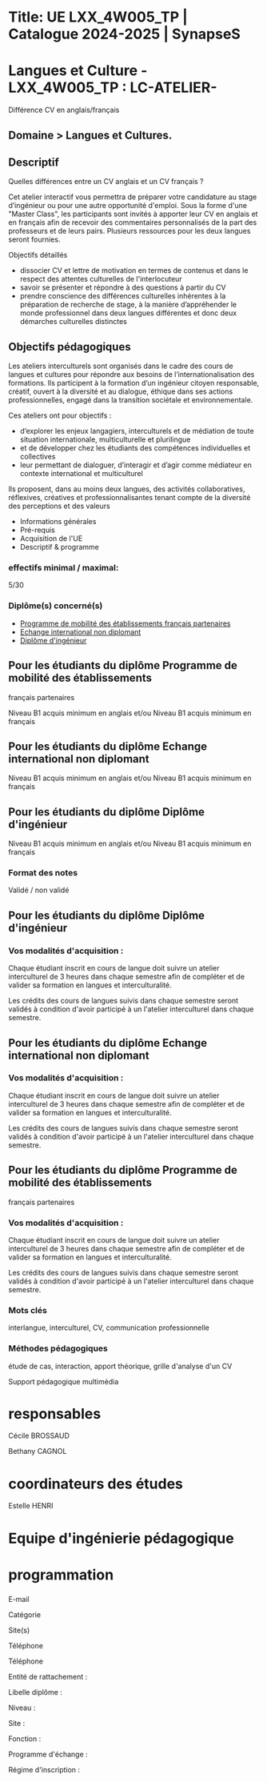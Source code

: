 # Title: UE LXX_4W005_TP | Catalogue 2024-2025 | SynapseS

#  [ ](/catalogue/2024-2025) Langues et Culture \- LXX_4W005_TP : LC-ATELIER-
Différence CV en anglais/français

## Domaine > Langues et Cultures.

## Descriptif

Quelles différences entre un CV anglais et un CV français ?

Cet atelier interactif vous permettra de préparer votre candidature au stage
d’ingénieur ou pour une autre opportunité d'emploi. Sous la forme d'une
"Master Class", les participants sont invités à apporter leur CV en anglais et
en français afin de recevoir des commentaires personnalisés de la part des
professeurs et de leurs pairs. Plusieurs ressources pour les deux langues
seront fournies.

Objectifs détaillés

  * dissocier CV et lettre de motivation en termes de contenus et dans le respect des attentes culturelles de l'interlocuteur 
  * savoir se présenter et répondre à des questions à partir du CV 
  * prendre conscience des différences culturelles inhérentes à la préparation de recherche de stage, à la manière d’appréhender le monde professionnel dans deux langues différentes et donc deux démarches culturelles distinctes

## Objectifs pédagogiques

Les ateliers interculturels sont organisés dans le cadre des cours de langues
et cultures pour répondre aux besoins de l’internationalisation des
formations. Ils participent à la formation d’un ingénieur citoyen responsable,
créatif, ouvert à la diversité et au dialogue, éthique dans ses actions
professionnelles, engagé dans la transition sociétale et environnementale.

Ces ateliers ont pour objectifs :

  * d’explorer les enjeux langagiers, interculturels et de médiation de toute situation internationale, multiculturelle et plurilingue
  * et de développer chez les étudiants des compétences individuelles et collectives
  * leur permettant de dialoguer, d’interagir et d’agir comme médiateur en contexte international et multiculturel

Ils proposent, dans au moins deux langues, des activités collaboratives,
réflexives, créatives et professionnalisantes tenant compte de la diversité
des perceptions et des valeurs

  * Informations générales
  * Pré-requis
  * Acquisition de l'UE
  * Descriptif & programme

### effectifs minimal / maximal:

5/30

### Diplôme(s) concerné(s)

  * [Programme de mobilité des établissements français partenaires](/catalogue/2024-2025/diplome/2063/PEF-programme-de-mobilite-des-etablissements-francais-partenaires)
  * [Echange international non diplomant](/catalogue/2024-2025/diplome/1/PEI-echange-international-non-diplomant)
  * [Diplôme d'ingénieur](/catalogue/2024-2025/diplome/4/ING-diplome-d-ingenieur)

## Pour les étudiants du diplôme Programme de mobilité des établissements
français partenaires

Niveau B1 acquis minimum en anglais et/ou Niveau B1 acquis minimum en français

## Pour les étudiants du diplôme Echange international non diplomant

Niveau B1 acquis minimum en anglais et/ou Niveau B1 acquis minimum en français

## Pour les étudiants du diplôme Diplôme d'ingénieur

Niveau B1 acquis minimum en anglais et/ou Niveau B1 acquis minimum en français

### Format des notes

Validé / non validé

## Pour les étudiants du diplôme Diplôme d'ingénieur

### Vos modalités d'acquisition :

Chaque étudiant inscrit en cours de langue doit suivre un atelier
interculturel de 3 heures dans chaque semestre afin de compléter et de valider
sa formation en langues et interculturalité.

Les crédits des cours de langues suivis dans chaque semestre seront validés à
condition d'avoir participé à un l'atelier interculturel dans chaque semestre.

## Pour les étudiants du diplôme Echange international non diplomant

### Vos modalités d'acquisition :

Chaque étudiant inscrit en cours de langue doit suivre un atelier
interculturel de 3 heures dans chaque semestre afin de compléter et de valider
sa formation en langues et interculturalité.

Les crédits des cours de langues suivis dans chaque semestre seront validés à
condition d'avoir participé à un l'atelier interculturel dans chaque semestre.

## Pour les étudiants du diplôme Programme de mobilité des établissements
français partenaires

### Vos modalités d'acquisition :

Chaque étudiant inscrit en cours de langue doit suivre un atelier
interculturel de 3 heures dans chaque semestre afin de compléter et de valider
sa formation en langues et interculturalité.

Les crédits des cours de langues suivis dans chaque semestre seront validés à
condition d'avoir participé à un l'atelier interculturel dans chaque semestre.

### Mots clés

interlangue, interculturel, CV, communication professionnelle

### Méthodes pédagogiques

étude de cas, interaction, apport théorique, grille d'analyse d'un CV

Support pédagogique multimédia

# responsables

Cécile BROSSAUD

Bethany CAGNOL

# coordinateurs des études

Estelle HENRI

# Equipe d'ingénierie pédagogique

# programmation

###

E-mail

Catégorie

Site(s)

Téléphone

Téléphone

Entité de rattachement :

Libelle diplôme :

Niveau :

Site :

Fonction :

Programme d'échange :

Régime d'inscription :

